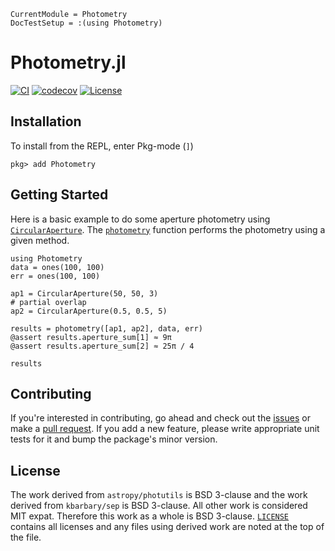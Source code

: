 ```@meta
CurrentModule = Photometry
DocTestSetup = :(using Photometry)
```

# Photometry.jl

[![CI](https://github.com/JuliaAstro/Photometry.jl/actions/workflows/CI.yml/badge.svg)](https://github.com/JuliaAstro/Photometry.jl/actions/workflows/CI.yml)
[![codecov](https://codecov.io/gh/JuliaAstro/Photometry.jl/graph/badge.svg?token=lqTjxxg5dg)](https://codecov.io/gh/JuliaAstro/Photometry.jl)
[![License](https://img.shields.io/badge/License-BSD%203--Clause-orange.svg)](https://opensource.org/licenses/BSD-3-Clause)

## Installation

To install from the REPL, enter Pkg-mode (`]`)

```julia-repl
pkg> add Photometry
```

## Getting Started

Here is a basic example to do some aperture photometry using [`CircularAperture`](@ref). The [`photometry`](@ref) function performs the photometry using a given method.

```@example
using Photometry
data = ones(100, 100)
err = ones(100, 100)

ap1 = CircularAperture(50, 50, 3)
# partial overlap
ap2 = CircularAperture(0.5, 0.5, 5)

results = photometry([ap1, ap2], data, err)
@assert results.aperture_sum[1] ≈ 9π
@assert results.aperture_sum[2] ≈ 25π / 4

results
```

## Contributing

If you're interested in contributing, go ahead and check out the [issues](https://github.com/juliaastro/Photometry.jl/issues) or make a [pull request](https://github.com/juliaastro/Photometry.jl/pulls). If you add a new feature, please write appropriate unit tests for it and bump the package's minor version.

## License

The work derived from `astropy/photutils` is BSD 3-clause and the work derived from `kbarbary/sep` is BSD 3-clause. All other work is considered MIT expat. Therefore this work as a whole is BSD 3-clause. [`LICENSE`](https://github.com/JuliaAstro/Photometry.jl/blob/main/LICENSE) contains all licenses and any files using derived work are noted at the top of the file.
